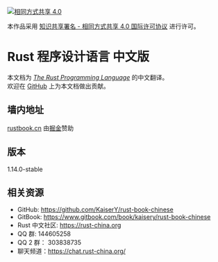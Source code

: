 [![相同方式共享 4.0](https://i.creativecommons.org/l/by-sa/4.0/88x31.png "相同方式共享 4.0")](http://creativecommons.org/licenses/by-sa/4.0/)

本作品采用 [知识共享署名 - 相同方式共享 4.0 国际许可协议](https://creativecommons.org/licenses/by-sa/4.0/) 进行许可。

# Rust 程序设计语言 中文版
本文档为 [*The Rust Programming Language*](https://doc.rust-lang.org/book/) 的中文翻译。  
欢迎在 [GitHub](https://github.com/KaiserY/rust-book-chinese) 上为本文档做出贡献。

## 墙内地址
[rustbook.cn](http://rustbook.cn/) 由[掘金](http://gold.xitu.io/)赞助

## 版本
1.14.0-stable

## 相关资源
* GitHub: https://github.com/KaiserY/rust-book-chinese
* GitBook: https://www.gitbook.com/book/kaisery/rust-book-chinese
* Rust 中文社区: https://rust-china.org
* QQ 群: 144605258
* QQ 2 群： 303838735
* 聊天频道：https://chat.rust-china.org/
